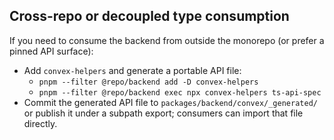 ## Cross-repo or decoupled type consumption

If you need to consume the backend from outside the monorepo (or prefer a pinned API surface):
- Add `convex-helpers` and generate a portable API file:
  - `pnpm --filter @repo/backend add -D convex-helpers`
  - `pnpm --filter @repo/backend exec npx convex-helpers ts-api-spec`
- Commit the generated API file to `packages/backend/convex/_generated/` or publish it under a subpath export; consumers can import that file directly.